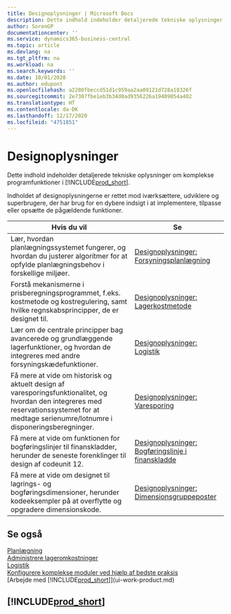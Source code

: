 ```yaml
---
title: Designoplysninger | Microsoft Docs
description: Dette indhold indeholder detaljerede tekniske oplysninger om komplekse programfunktioner i Business Central.
author: SorenGP
documentationcenter: ''
ms.service: dynamics365-business-central
ms.topic: article
ms.devlang: na
ms.tgt_pltfrm: na
ms.workload: na
ms.search.keywords: ''
ms.date: 10/01/2020
ms.author: edupont
ms.openlocfilehash: a2280fbeccd51d1c959aa2aa09121d728a18326f
ms.sourcegitcommit: 2e7307fbe1eb3b34d0ad9356226a19409054a402
ms.translationtype: HT
ms.contentlocale: da-DK
ms.lasthandoff: 12/17/2020
ms.locfileid: "4751851"
---
```

# <a name="design-details"></a>Designoplysninger
Dette indhold indeholder detaljerede tekniske oplysninger om komplekse programfunktioner i [!INCLUDE[prod_short](includes/prod_short.md)].  

 Indholdet af designoplysningerne er rettet mod iværksættere, udviklere og superbrugere, der har brug for en dybere indsigt i at implementere, tilpasse eller opsætte de pågældende funktioner.  

|**Hvis du vil**|**Se**|  
|------------|-------------|  
|Lær, hvordan planlægningssystemet fungerer, og hvordan du justerer algoritmer for at opfylde planlægningsbehov i forskellige miljøer.|[Designoplysninger: Forsyningsplanlægning](design-details-supply-planning.md)|  
|Forstå mekanismerne i prisberegningsprogrammet, f.eks. kostmetode og kostregulering, samt hvilke regnskabsprincipper, de er designet til.|[Designoplysninger: Lagerkostmetode](design-details-inventory-costing.md)|  
|Lær om de centrale principper bag avancerede og grundlæggende lagerfunktioner, og hvordan de integreres med andre forsyningskædefunktioner.|[Designoplysninger: Logistik](design-details-warehouse-management.md)|  
|Få mere at vide om historisk og aktuelt design af varesporingsfunktionalitet, og hvordan den integreres med reservationssystemet for at medtage serienumre/lotnumre i disponeringsberegninger.|[Designoplysninger: Varesporing](design-details-item-tracking.md)|  
|Få mere at vide om funktionen for bogføringslinjer til finanskladder, herunder de seneste forenklinger til design af codeunit 12.|[Designoplysninger: Bogføringslinje i finanskladde](design-details-general-journal-post-line.md)|
|Få mere at vide om designet til lagrings- og bogføringsdimensioner, herunder kodeeksempler på at overflytte og opgradere dimensionskode.|[Designoplysninger: Dimensionsgruppeposter](design-details-dimension-set-entries.md)| 

## <a name="see-also"></a>Se også  
 [Planlægning](production-planning.md)   
 [Administrere lageromkostninger](finance-manage-inventory-costs.md)   
 [Logistik](warehouse-manage-warehouse.md)   
 [Konfigurere komplekse moduler ved hjælp af bedste praksis](set-up-complex-application-areas-using-best-practices.md)  
 [Arbejde med [!INCLUDE[prod_short](includes/prod_short.md)]](ui-work-product.md)

 ## [!INCLUDE[prod_short](includes/free_trial_md.md)]  
